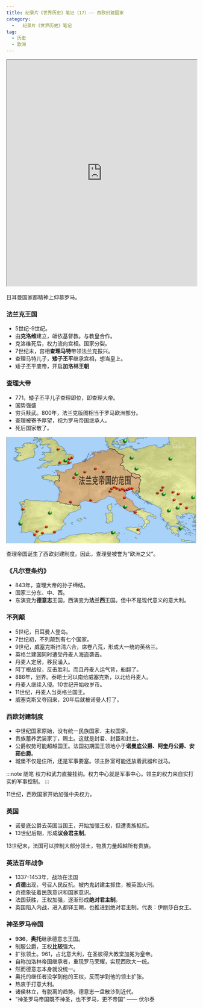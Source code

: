```yaml
---
title: 纪录片《世界历史》笔记（17）—— 西欧封建国家
category:
  -   纪录片《世界历史》笔记
tag: 
  - 历史
  - 欧洲
---
```


<iframe src="https://www.bilibili.com/bangumi/play/ep517742" width="100%" style="max-width: 700px;" height="600px"></iframe>

日耳曼国家都精神上仰慕罗马。

### 法兰克王国
- 5世纪-9世纪。
- 由**克洛维**建立，皈依基督教。与教皇合作。
- 克洛维死后，权力流向宫相。国家分裂。
- 7世纪末，宫相**查理马特**带领法兰克振兴。
- 查理马特儿子，**矮子丕平**继承宫相，想当皇上。
- 矮子丕平废帝，开启**加洛林王朝**

### 查理大帝
- 771，矮子丕平儿子查理即位，即查理大帝。
- 国势强盛
- 穷兵黩武。800年，法兰克版图相当于罗马欧洲部分。
- 查理被寄予厚望，视为罗马帝国继承人。
- 死后国家散了。

![](./1.png "法兰克版图")

查理帝国诞生了西欧封建制度。因此，查理曼被誉为“欧洲之父”。

### 《凡尔登条约》
- 843年，查理大帝的孙子缔结。
- 国家三分东、中、西。
- 东演变为**德意志**王国，西演变为**法兰西**王国。但中不是现代意义的意大利。

### 不列颠
- 5世纪，日耳曼人登岛。
- 7世纪初，不列颠到有七个国家。
- 9世纪，威塞克斯扫清六合，席卷八荒，形成大一统的英格兰。
- 英格兰建国同时遭受丹麦人海盗袭击。
- 丹麦人定居，移民涌入。
- 阿丁根战役，反击胜利。而且丹麦人运气背，船翻了。
- 886年，划界。泰晤士河以南给威塞克斯，以北给丹麦人。
- 丹麦人继续入侵。10世纪开始收岁币。
- 11世纪，丹麦人当英格兰国王。
- 威塞克斯又夺回来，20年后就被诺曼人打了。

### 西欧封建制度
- 中世纪国家原始，没有统一民族国家、主权国家。
- 贵族蓄养武装家丁，赐土。这就是封君、封臣和封土。
- 公爵权势可能超越国王。法国初期国王领地小于**诺曼底公爵、阿奎丹公爵、安茹伯爵**。
- 城堡不仅是住所，还是军事要塞。领主卧室可能还放着武器和战马。

:::note 随笔
权力和武力直接挂钩。权力中心就是军事中心。领主的权力来自实打实的军事控制。
:::

11世纪，西欧国家开始加强中央权力。

### 英国
- 诺曼底公爵去英国当国王，开始加强王权，但遭贵族抵抗。
- 13世纪后期，形成**议会君主制**。

13世纪末，法国可以控制大部分领土，物质力量超越所有贵族。

### 英法百年战争
- 1337-1453年，战场在法国
- **贞德**出现，号召人民反抗。被内鬼封建主抓住，被英国火刑。
- 贞德象征着民族意识和国家意识。
- 法国获胜，王权加强，逐渐形成**绝对君主制**。
- 英国陷入内战，进入都铎王朝，也推进到绝对君主制。代表：伊丽莎白女王。

### 神圣罗马帝国
- **936**，**奥托**继承德意志王国。
- 制服公爵，王权**比较**强大。
- 扩张领土。961，占北意大利，在圣彼得大教堂加冕为皇帝。
- 自称加洛林帝国继承者，重现罗马荣耀，实现西欧大一统。
- 然而德意志本身就没统一。
- 奥托的继任者没学到他的王权，反而学到他的领土扩张。
- 热衷于打意大利。
- 诸侯林立，有脱离的趋势。德意志一盘散沙到近代。
- “神圣罗马帝国既不神圣，也不罗马，更不帝国” —— 伏尔泰

